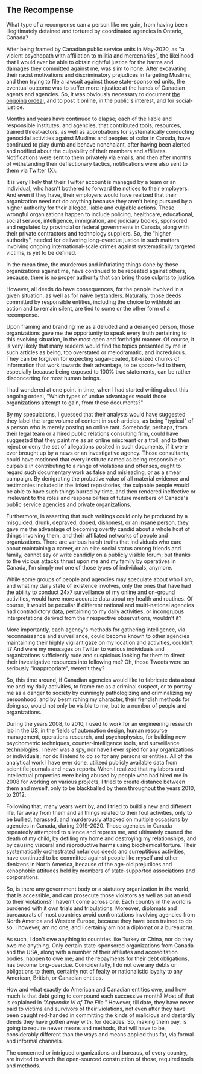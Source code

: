 ## The Recompense

What type of a recompense can a person like me gain, from having been illegitimately detained and tortured by coordinated agencies in Ontario, Canada? 

After being framed by Canadian public service units in May-2020, as "a violent psychopath with affiliation to militia and mercenaries", the likelihood that I would ever be able to obtain rightful justice for the harms and damages they committed against me, was slim to none. After excavating their racist motivations and discriminatory prejudices in targeting Muslims, and then trying to file a lawsuit against those state-sponsored units, the eventual outcome was to suffer more injustice at the hands of Canadian agents and agencies. So, it was obviously necessary to document [the ongoing ordeal,](https://github.com/true-hindsight/long-overdue-justice/blob/main/expose/14-1.md#141-moving-on) and to post it online, in the public's interest, and for social-justice.   

Months and years have continued to elapse; each of the liable and responsible institutes, and agencies, that contributed tools, resources, trained threat-actors, as well as approbations for systematically conducting genocidal activities against Muslims and peoples of color in Canada, have continued to play dumb and behave nonchalant, after having been alerted and notified about the culpability of their members and affiliates. Notifications were sent to them privately via emails, and then after months of withstanding their deflectionary tactics, notifications were also sent to them via Twitter (X).   

It is very likely that their Twitter account is managed by a team or an individual, who hasn't bothered to forward the notices to their employers. And even if they have, their employers would have realized that their organization need not do anything because they aren't being pursued by a higher authority for their alleged, liable and culpable actions. Those wrongful organizations happen to include policing, healthcare, educational, social service, intelligence, immigration, and judiciary bodies, sponsored and regulated by provincial or federal governments in Canada, along with their private contractors and technology suppliers. So, the "higher authority", needed for delivering long-overdue justice in such matters involving ongoing international-scale crimes against systematically targeted victims, is yet to be defined. 

In the mean time, the murderous and infuriating things done by those organizations against me, have continued to be repeated against others, because, there is no proper authority that can bring those culprits to justice. 

However, all deeds do have consequences, for the people involved in a given situation, as well as for naive bystanders. Naturally, those deeds committed by responsible entities, including the choice to withhold an action and to remain silent, are tied to some or the other form of a recompense. 

Upon framing and branding me as a deluded and a deranged person, those organizations gave me the opportunity to speak every truth pertaining to this evolving situation, in the most open and forthright manner. Of course, it is very likely that many readers would find the topics presented by me in such articles as being, too overstated or melodramatic, and incredulous. They can be forgiven for expecting sugar-coated, bit-sized chunks of information that work towards their advantage, to be spoon-fed to them, especially because being exposed to 100% true statements, can be rather disconcerting for most human beings. 

I had wondered at one point in time, when I had started writing about this ongoing ordeal, "Which types of undue advantages would those organizations attempt to gain, from these documents?" 

By my speculations, I guessed that their analysts would have suggested they label the large volume of content in such articles, as being "typical" of a person who is merely posting an online rant. Somebody, perhaps, from their legal team or a hired public relations consulting firm, could have suggested that they paint me as an online miscreant or a troll, and to then reject or deny the set of allegations posited in such documents, if it were ever brought up by a news or an investigative agency. Those consultants, could have motioned that every institute named as being responsible or culpable in contributing to a range of violations and offenses, ought to regard such documentary work as false and misleading, or as a smear campaign. By denigrating the probative value of all material evidence and testimonies included in the linked repositories, the culpable people would be able to have such things burred by time, and then rendered ineffective or irrelevant to the roles and responsibilities of future members of Canada's public service agencies and private organizations. 

Furthermore, in asserting that such writings could only be produced by a misguided, drunk, depraved, doped, dishonest, or an insane person, they gave me the advantage of becoming overtly candid about a whole host of things involving them, and their affiliated networks of people and organizations. There are various harsh truths that individuals who care about maintaining a career, or an elite social status among friends and family, cannot say or write candidly on a publicly visible forum; but thanks to the vicious attacks thrust upon me and my family by operatives in Canada, I'm simply not one of those types of individuals, anymore. 

While some groups of people and agencies may speculate about who I am, and what my daily state of existence involves, only the ones that have had the ability to conduct 24x7 surveillance of my online and on-ground activities, would have more accurate data about my health and routines. Of course, it would be peculiar if different national and multi-national agencies had contradictory data, pertaining to my daily activities, or incongruous interpretations derived from their respective observations, wouldn't it? 

More importantly, each agency's methods for gathering intelligence, via reconnaissance and surveillance, could become known to other agencies maintaining their highly vigilant gaze on my location and activities, couldn't it? And were my messages on Twitter to various individuals and organizations sufficiently rude and suspicious looking for them to direct their investigative resources into following me? Oh, those Tweets were so seriously "inappropriate", weren't they? 

So, this time around, if Canadian agencies would like to fabricate data about me and my daily activities, to frame me as a criminal suspect, or to portray me as a danger to society by cunningly pathologizing and criminalizing my personhood, and by besmirching my character, their fiendish methods for doing so, would not only be visible to me, but to a number of people and organizations.  

During the years 2008, to 2010, I used to work for an engineering research lab in the US, in the fields of automation design, human resource management, operations research, and psychophysics, for building new psychometric techniques, counter-intelligence tools, and surveillance technologies. I never was a spy, nor have I ever spied for any organizations or individuals; nor do I intend to do so for any persons or entities. All of the analytical work I have ever done, utilized publicly available data from scientific journals and news reports. When I realized that my labors and intellectual properties were being abused by people who had hired me in 2008 for working on various projects, I tried to create distance between them and myself, only to be blackballed by them throughout the years 2010, to 2012. 

Following that, many years went by, and I tried to build a new and different life, far away from them and all things related to their foul activities, only to be bullied, harassed, and murderously attacked on multiple occasions by agencies in Canada, during 2019-2020. Those agencies in Canada repeatedly attempted to silence and repress me, and ultimately caused the death of my child, by defiling my home and destroying my relationships, and by causing visceral and reproductive harms using biochemical torture. Their systematically orchestrated nefarious deeds and surreptitious activities, have continued to be committed against people like myself and other denizens in North America, because of the age-old prejudices and xenophobic attitudes held by members of state-supported associations and corporations.  

So, is there any government body or a statutory organization in the world, that is accessible, and can prosecute those violators as well as put an end to their violations? I haven't come across one. Each country in the world is burdened with it own trials and tribulations. Moreover, diplomats and bureaucrats of most countries avoid confrontations involving agencies from North America and Western Europe, because they have been trained to do so. I however, am no one, and I certainly am not a diplomat or a bureaucrat. 

As such, I don't owe anything to countries like Turkey or China, nor do they owe me anything. Only certain state-sponsored organizations from Canada and the USA, along with a number of their affiliates and accreditation bodies, happen to owe me; and the repayments for their debt obligations, has become long-overdue. Coincidentally, I do not owe any debts or obligations to them, certainly not of fealty or nationalistic loyalty to any American, British, or Canadian entities. 

How and what exactly do American and Canadian entities owe, and how much is that debt going to compound each successive month? Most of that is explained in *"Appendix VI of The File."* However, till date, they have never paid to victims and survivors of their violations, not even after they have been caught red-handed in committing the kinds of malicious and dastardly deeds they have gotten away with, for decades. So, making them pay, is going to require newer means and methods, that will have to be, considerably different than the ways and means applied thus far, via formal and informal channels. 

The concerned or intrigued organizations and bureaus, of every country, are invited to watch the open-sourced construction of those, required tools and methods.  
